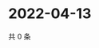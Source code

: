# 2022-04-13

共 0 条

<!-- BEGIN WEIBO -->
<!-- 最后更新时间 Wed Apr 13 2022 16:17:06 GMT+0800 (China Standard Time) -->

<!-- END WEIBO -->
